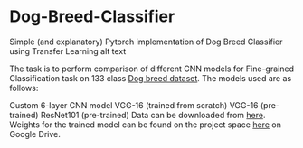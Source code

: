 # Dog-Breed-Classifier
Simple (and explanatory) Pytorch implementation of Dog Breed Classifier using Transfer Learning
alt text

The task is to perform comparison of different CNN models for Fine-grained Classification task on 133 class [Dog breed dataset](https://s3-us-west-1.amazonaws.com/udacity-aind/dog-project/dogImages.zip). The models used are as follows:

Custom 6-layer CNN model
VGG-16 (trained from scratch)
VGG-16 (pre-trained)
ResNet101 (pre-trained)
Data can be downloaded from [here](https://s3-us-west-1.amazonaws.com/udacity-aind/dog-project/dogImages.zip). Weights for the trained model can be found on the project space [here](https://drive.google.com/drive/folders/1IaX4WXL5BK5i5qYd1fdbz_Mp7z2R7NpO?usp=sharing) on Google Drive.
